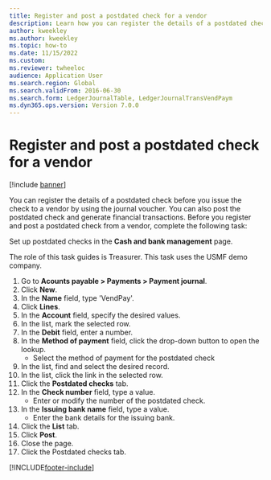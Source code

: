 ```yaml
--- 
title: Register and post a postdated check for a vendor
description: Learn how you can register the details of a postdated check before you issue the check to a vendor by using the journal voucher, including a step-by-step process.
author: kweekley
ms.author: kweekley
ms.topic: how-to
ms.date: 11/15/2022
ms.custom:
ms.reviewer: twheeloc
audience: Application User 
ms.search.region: Global
ms.search.validFrom: 2016-06-30
ms.search.form: LedgerJournalTable, LedgerJournalTransVendPaym
ms.dyn365.ops.version: Version 7.0.0 
---
```


# Register and post a postdated check for a vendor

[!include [banner](../../includes/banner.md)]

You can register the details of a postdated check before you issue the check to a vendor by using the journal voucher. You can also post the postdated check and generate financial transactions. Before you register and post a postdated check from a vendor, complete the following task: 

Set up postdated checks in the **Cash and bank management** page. 

The role of this task guides is Treasurer. This task uses the USMF demo company.

1. Go to **Acounts payable > Payments > Payment journal**.
2. Click **New**.
3. In the **Name** field, type 'VendPay'.
4. Click **Lines**.
5. In the **Account** field, specify the desired values.
6. In the list, mark the selected row.
7. In the **Debit** field, enter a number.
8. In the **Method of payment** field, click the drop-down button to open the lookup.
    * Select the method of payment for the postdated check  
9. In the list, find and select the desired record.
10. In the list, click the link in the selected row.
11. Click the **Postdated checks** tab.
12. In the **Check number** field, type a value.
    * Enter or modify the number of the postdated check.  
13. In the **Issuing bank name** field, type a value.
    * Enter the bank details for the issuing bank.  
14. Click the **List** tab.
15. Click **Post**.
16. Close the page.
17. Click the Postdated checks tab.



[!INCLUDE[footer-include](../../../includes/footer-banner.md)]
